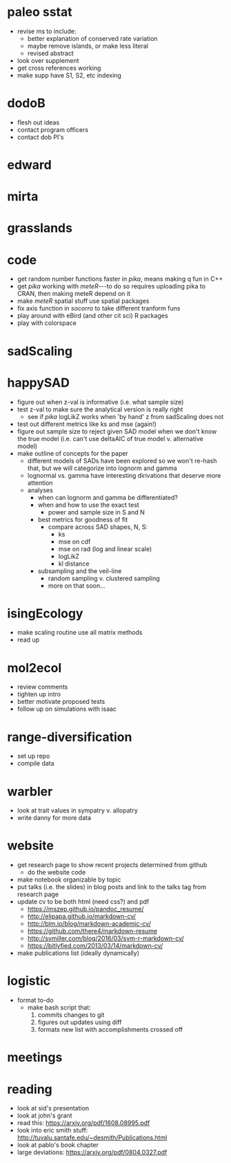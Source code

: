 # paleo sstat
- revise ms to include:
    - better explanation of conserved rate variation
    - maybe remove islands, or make less literal
    - revised abstract
- look over supplement
- get cross references working
- make supp have S1, S2, etc indexing

# dodoB
- flesh out ideas
- contact program officers
- contact dob PI's

# edward

# mirta

# grasslands

# code
- get random number functions faster in *pika*, means making q fun in C++
- get *pika* working with *meteR*---to do so requires uploading pika to CRAN, then making meteR depend on it
- make *meteR* spatial stuff use spatial packages
- fix axis function in *socorro* to take different tranform funs
- play around with eBird (and other cit sci) R packages
- play with colorspace

# sadScaling

# happySAD
- figure out when z-val is informative (i.e. what sample size)
- test z-val to make sure the analytical version is really right 
    - see if *pika* logLikZ works when 'by hand' z from sadScaling does not
- test out different metrics like ks and mse (again!)
- figure out sample size to reject given SAD model when we don't know the true model (i.e. can't use deltaAIC of true model v. alternative model)
- make outline of concepts for the paper
    - different models of SADs have been explored so we won't re-hash that, but we will categorize into lognorm and gamma
    - lognormal vs. gamma have interesting dirivations that deserve more attention
    - analyses
        - when can lognorm and gamma be differentiated?
        - when and how to use the exact test
            - power and sample size in S and N
        - best metrics for goodness of fit
            - compare across SAD shapes, N, S:
                - ks
                - mse on cdf
                - mse on rad (log and linear scale)
                - logLikZ
                - kl distance
        - subsampling and the veil-line
            - random sampling v. clustered sampling
            - more on that soon...


# isingEcology
- make scaling routine use all matrix methods
- read up

# mol2ecol
- review comments
- tighten up intro
- better motivate proposed tests
- follow up on simulations with isaac

# range-diversification 
- set up repo
- compile data

# warbler
- look at trait values in sympatry v. allopatry
- write danny for more data

# website 
- get research page to show recent projects determined from github
    - do the website code
- make notebook organizable by topic
- put talks (i.e. the slides) in blog posts and link to the talks tag from research page
- update cv to be both html (need css?) and pdf
    - https://mszep.github.io/pandoc_resume/
    - http://elipapa.github.io/markdown-cv/
    - http://blm.io/blog/markdown-academic-cv/
    - https://github.com/there4/markdown-resume
    - http://svmiller.com/blog/2016/03/svm-r-markdown-cv/
    - https://bitlyfied.com/2013/03/14/markdown-cv/
- make publications list (ideally dynamically)

# logistic
- format to-do
    - make bash script that:
        1. commits changes to git
        2. figures out updates using diff
        3. formats new list with accomplishments crossed off

# meetings

# reading
- look at sid's presentation
- look at john's grant
- read this: https://arxiv.org/pdf/1608.08995.pdf
- look into eric smith stuff: http://tuvalu.santafe.edu/~desmith/Publications.html
- look at pablo's book chapter
- large deviations: https://arxiv.org/pdf/0804.0327.pdf
